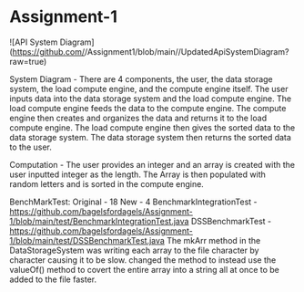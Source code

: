 # Assignment-1
![API System Diagram](https://github.com/<bagelsfordagels>/Assignment1/blob/main/<path to image
file>/UpdatedApiSystemDiagram?raw=true)

System Diagram - There are 4 components, the user, the data storage system, the load compute engine, and the compute engine itself. The user inputs data into the data storage system and the load compute engine. The load compute engine feeds the data to the compute engine. The compute engine then creates and organizes the data and returns it to the load compute engine. The load compute engine then gives the sorted data to the data storage system. The data storage system then returns the sorted data to the user.  

Computation - The user provides an integer and an array is created with the user inputted integer as the length. The Array is then populated with random letters and is sorted in the compute engine. 

BenchMarkTest:
Original - 18
New - 4
BenchmarkIntegrationTest - https://github.com/bagelsfordagels/Assignment-1/blob/main/test/BenchmarkIntegrationTest.java
DSSBenchmarkTest - https://github.com/bagelsfordagels/Assignment-1/blob/main/test/DSSBenchmarkTest.java
The mkArr method in the DataStorageSystem was writing each array to the file character by character causing it to be slow. changed the method to instead use the valueOf() method to covert the entire array into a string all at once to be added to the file faster.
